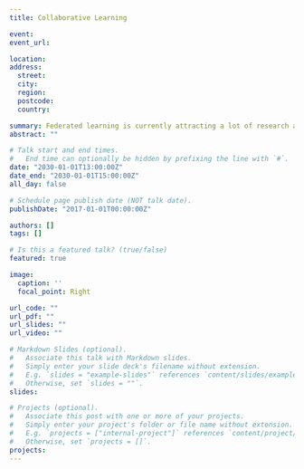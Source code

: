 ```yaml
---
title: Collaborative Learning

event:
event_url:

location: 
address:
  street: 
  city:
  region:
  postcode:
  country:

summary: Federated learning is currently attracting a lot of research attention as a distributed machine learning framework. In the distributed learning frameworks, a global inference task is accomplished by distributed learning tasks at local clients without sharing data. This would reduce the storage pressure of central server by utilizing the distributed computation sources.
abstract: ""

# Talk start and end times.
#   End time can optionally be hidden by prefixing the line with `#`.
date: "2030-01-01T13:00:00Z"
date_end: "2030-01-01T15:00:00Z"
all_day: false

# Schedule page publish date (NOT talk date).
publishDate: "2017-01-01T00:00:00Z"

authors: []
tags: []

# Is this a featured talk? (true/false)
featured: true

image:
  caption: ''
  focal_point: Right

url_code: ""
url_pdf: ""
url_slides: ""
url_video: ""

# Markdown Slides (optional).
#   Associate this talk with Markdown slides.
#   Simply enter your slide deck's filename without extension.
#   E.g. `slides = "example-slides"` references `content/slides/example-slides.md`.
#   Otherwise, set `slides = ""`.
slides:

# Projects (optional).
#   Associate this post with one or more of your projects.
#   Simply enter your project's folder or file name without extension.
#   E.g. `projects = ["internal-project"]` references `content/project/deep-learning/index.md`.
#   Otherwise, set `projects = []`.
projects:
---
```



